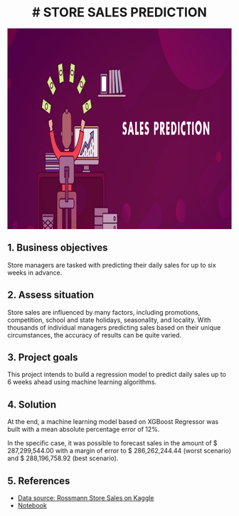 <h1 align="center"> # STORE SALES PREDICTION </h1> 

<img align="center"  height="450" width="1000" src="https://github.com/fillipessampaio/Store_Sales_Prediction/blob/main/img/image_sales_prediction.png?raw=true" >

## 1. Business objectives

<p> Store managers are tasked with predicting their daily sales for up to six weeks in advance. </p>

## 2. Assess situation

<p> Store sales are influenced by many factors, including promotions, competition, school and state holidays, seasonality, and locality. With thousands of individual managers predicting sales based on their unique circumstances, the accuracy of results can be quite varied. </p>

## 3. Project goals

<p> This project intends to build a regression model to predict daily sales up to 6 weeks ahead using machine learning algorithms. </p>

## 4. Solution 

<p> At the end, a machine learning model based on XGBoost Regressor was built with a mean absolute percentage error of 12%.
<p> In the specific case, it was possible to forecast sales in the amount of $ 287,299,544.00 with a margin of error to $ 286,262,244.44 (worst scenario) and $ 288,196,758.92 (best scenario).

## 5. References
  
- [Data source: Rossmann Store Sales on Kaggle](https://www.kaggle.com/c/rossmann-store-sales)
- [Notebook](https://github.com/fillipessampaio/Store_Sales_Prediction/blob/main/notebooks/store_sales_predictions.ipynb) 

